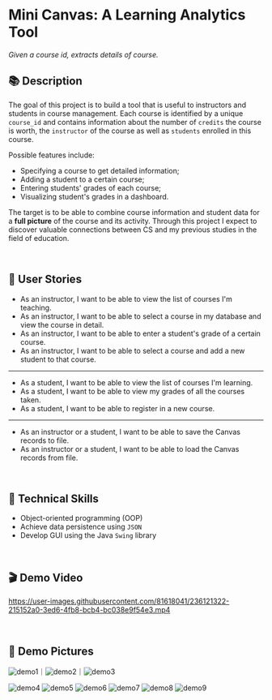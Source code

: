 # Mini Canvas: A Learning Analytics Tool

*Given a course id, extracts details of course.*

## 📚 Description

The goal of this project is to build a tool that is useful to instructors and students in course management. Each course is identified by a unique `course_id` and contains information about the number of `credits` the course is worth, the `instructor` of the course as well as `students` enrolled in this course.

Possible features include:
- Specifying a course to get detailed information;
- Adding a student to a certain course;
- Entering students' grades of each course;
- Visualizing student's grades in a dashboard.

The target is to be able to combine course information and student data for a **full picture** of the course and its activity. Through this project I expect to discover valuable connections between CS and my previous studies in the field of education.

<br>

## 📝 User Stories

- As an instructor, I want to be able to view the list of courses I'm teaching.
- As an instructor, I want to be able to select a course in my database and view the course in detail.
- As an instructor, I want to be able to enter a student's grade of a certain course.
- As an instructor, I want to be able to select a course and add a new student to that course.
***
- As a student, I want to be able to view the list of courses I'm learning.
- As a student, I want to be able to view my grades of all the courses taken.
- As a student, I want to be able to register in a new course.
***
- As an instructor or a student, I want to be able to save the Canvas records to file.
- As an instructor or a student, I want to be able to load the Canvas records from file.

<br>

## 🔭 Technical Skills
- Object-oriented programming (OOP)
- Achieve data persistence using `JSON`
- Develop GUI using the Java `Swing` library

<br>

## 🎬 Demo Video

https://user-images.githubusercontent.com/81618041/236121322-215152a0-3ed6-4fb8-bcb4-bc038e9f54e3.mp4

<br>

## 📸 Demo Pictures
![demo1](Demo_Pictures/iShot_2023-04-22_18.27.34.png)｜![demo2](Demo_Pictures/iShot_2023-04-22_18.27.55.png)｜![demo3](Demo_Pictures/iShot_2023-04-22_18.28.12.png)


![demo4](Demo_Pictures/iShot_2023-04-22_18.28.36.png)
![demo5](Demo_Pictures/iShot_2023-04-22_18.28.52.png)
![demo6](Demo_Pictures/iShot_2023-04-22_18.30.05.png)
![demo7](Demo_Pictures/iShot_2023-04-22_18.30.48.png)
![demo8](Demo_Pictures/iShot_2023-04-22_18.31.01.png)
![demo9](Demo_Pictures/iShot_2023-04-22_18.31.53.png)
